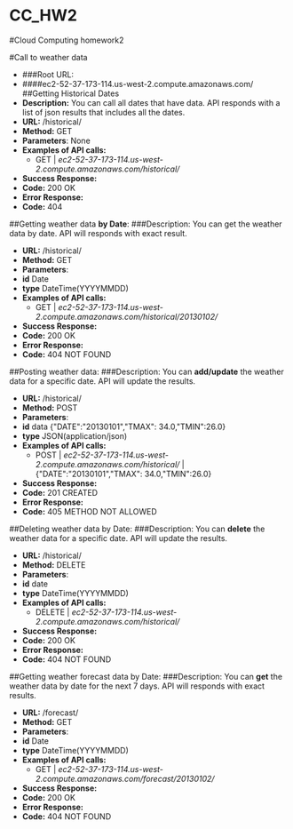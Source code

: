# CC_HW2
#Cloud Computing homework2

#Call to weather data

* ###Root URL: <br>
 * ####ec2-52-37-173-114.us-west-2.compute.amazonaws.com/
##Getting Historical Dates
* **Description:**
You can call all dates that have data. API responds with a list of json results that includes all the dates.
* **URL:** /historical/
* **Method:** GET
* **Parameters**: None
* **Examples of API calls:** <br>
  * GET | *ec2-52-37-173-114.us-west-2.compute.amazonaws.com/historical/*
* **Success Response:** 
 * **Code:** 200 OK
* **Error Response:**
 * **Code:** 404

##Getting weather data **by Date**:
###Description:
You can get the weather data by date. API will responds with exact result.
* **URL:** /historical/<dateYYYYMMDD>
* **Method:** GET
* **Parameters**: 
 * **id**  Date
 * **type** DateTime(YYYYMMDD)
* **Examples of API calls:** <br>
  * GET | *ec2-52-37-173-114.us-west-2.compute.amazonaws.com/historical/20130102/*
* **Success Response:** 
 * **Code:** 200 OK
* **Error Response:**
 * **Code:** 404 NOT FOUND

##Posting weather data:
###Description:
You can **add/update** the weather data for a specific date. API will update the results.
* **URL:** /historical/
* **Method:** POST
* **Parameters**: 
 * **id**  data {"DATE":"20130101","TMAX": 34.0,"TMIN":26.0}
 * **type** JSON(application/json)
* **Examples of API calls:** <br>
  * POST | *ec2-52-37-173-114.us-west-2.compute.amazonaws.com/historical/* | {"DATE":"20130101","TMAX": 34.0,"TMIN":26.0}
* **Success Response:** 
 * **Code:** 201 CREATED
* **Error Response:**
 * **Code:** 405 METHOD NOT ALLOWED

##Deleting weather data by Date:
###Description:
You can **delete** the weather data for a specific date. API will update the results.
* **URL:** /historical/<dateYYYYMMDD>
* **Method:** DELETE
* **Parameters**: 
 * **id**  date
 * **type** DateTime(YYYYMMDD)
* **Examples of API calls:** <br>
  * DELETE | *ec2-52-37-173-114.us-west-2.compute.amazonaws.com/historical/<dateYYYYMMDD>* 
* **Success Response:** 
 * **Code:** 200 OK
* **Error Response:**
 * **Code:** 404 NOT FOUND


##Getting weather forecast data by Date:
###Description:
You can **get** the weather data by date for the next 7 days. API will responds with exact results.
* **URL:** /forecast/<dateYYYYMMDD>
* **Method:** GET
* **Parameters**: 
 * **id**  Date
 * **type** DateTime(YYYYMMDD)
* **Examples of API calls:** <br>
  * GET | *ec2-52-37-173-114.us-west-2.compute.amazonaws.com/forecast/20130102/*
* **Success Response:** 
 * **Code:** 200 OK
* **Error Response:**
 * **Code:** 404 NOT FOUND
